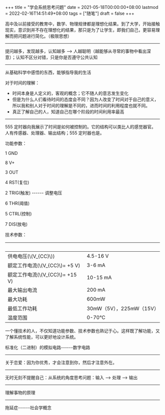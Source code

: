 +++
title = "学会系统思考问题"
date = 2021-05-18T00:00:00+08:00
lastmod = 2022-02-16T14:51:49+08:00
tags = ["随笔"]
draft = false
+++

高中及以前接受的教育中，数学、物理规律都是理想化结果。到了大学，开始接触现实，意识到并不存在理想化的结果，那只是为了让学生，即我们自己，更容易理解而把问题进行简化。（极限思想）

---

提问越多，发现越多，认知越多 --&gt; 人越聪明（越能够从寻常的事物中看出深意）；认知不区分对错，只是你是否遵守公共认知

---

从基础科学中感悟的东西，能够指导我的生活

对于时间的理解：

- 时间本身是人定义的，客观的概念；它不随人的意志发生变化
- 但是为什么人们看待时间的态度会不同？因为人改变了时间对于自己的意义，所以我和别人对于时间的理解是不同的，进而时间的利用程度也就不同。
- 真正了解自己的人，知道自己在哪个阶段的时间利用率最高

---

555 定时器向我展示了时间是如何被控制的。它的结构可以类比人的感觉器官。人有传感器、处理器、输出结构；555
定时器也是。

功能参数：

1 GND

8 V+

3 OUT

4 RST(复位)

2 TRIG(触发) ------ 调整电压

6 THR(阈值)

5 CTRL(控制)

7 DIS(放电)

技术参数：

|                              |                     |
|------------------------------|---------------------|
| 供电电压(\\(V\_{CC}\\))      | 4.5-16 V            |
| 额定工作电流(\\(V\_{CC}\\)= +5 V) | 3-6 mA              |
| 额定工作电流(\\(V\_{CC}\\)= +15 V) | 10-15 mA            |
| 最大输出电流                 | 200 mA              |
| 最大功耗                     | 600mW               |
| 最低工作功耗                 | 30mW（5V），225mW（15V） |
| 温度范围                     | 0-70°C              |

一个懂技术的人，不仅知道功能参数、技术参数也熟记于心。这样既了解功能，又了解系统性能，可以更好地设计系统。

标准化（二进制）的模拟电路------数字电路

---

关于恋爱：因为你优秀，才会注意到你，然后才注意外在。

---

无时无刻不提醒自己：从系统的角度思考问题：输入 --&gt; 处理 --&gt; 输出

---

理解事物的原理

---

拖延症------社会学概念
